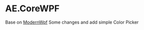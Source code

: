 # AE.CoreWPF

Base on [ModernWpf](https://github.com/Kinnara/ModernWpf)
Some changes and add simple Color Picker
